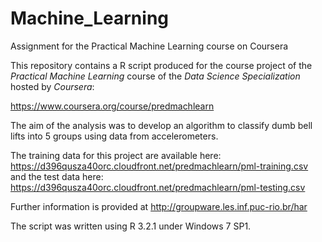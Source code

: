 # Machine_Learning
Assignment for the Practical Machine Learning course on Coursera

This repository contains a R script produced for the course project of the _Practical Machine Learning_ course of the _Data Science Specialization_ hosted by _Coursera_:

https://www.coursera.org/course/predmachlearn

The aim of the analysis was to develop an algorithm to classify dumb bell lifts into 5 groups using data from accelerometers.

The training data for this project are available here: https://d396qusza40orc.cloudfront.net/predmachlearn/pml-training.csv
and the test data here: https://d396qusza40orc.cloudfront.net/predmachlearn/pml-testing.csv

Further information is provided at http://groupware.les.inf.puc-rio.br/har 

The script was written using R 3.2.1 under Windows 7 SP1.
